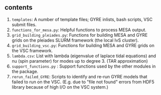 ## contents

1. `templates`: A number of template files; GYRE inlists, bash scripts, VSC submit files.
2. `functions_for_mesa.py`: Helpful functions to process MESA output.
3. `grid_building_pleiades.py`: Functions for building MESA and GYRE grids on the pleiades SLURM framework (the local IvS cluster).
4. `grid_building_vsc.py`: Functions for building MESA and GYRE grids on the VSC framework.
5. `lambda.csv`: List with lambda (eigenvalue of laplace tidal equations) and nu (spin parameter) for modes up to degree 3. (TAR approximation)
6. `support_functions.py` : Support functions used by the other modules in the package.
7. `rerun_failed_GYRE`: Scripts to identify and re-run GYRE models that failed to run on the VSC. (E.g. due to "file not found" errors from HDF5 library because of high I/O on the VSC system.)

